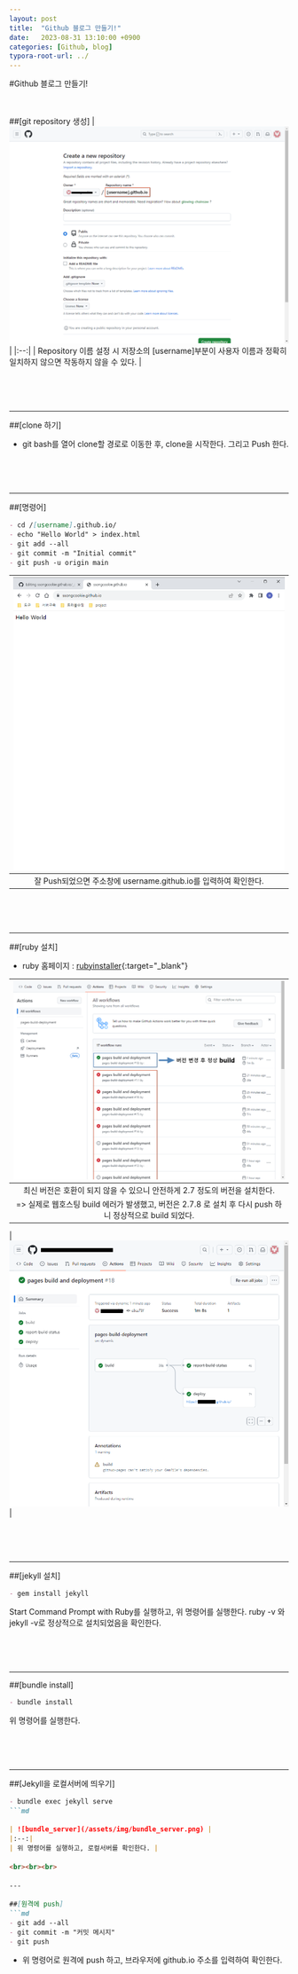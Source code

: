 ```yaml
---
layout: post
title:  "Github 블로그 만들기!"
date:   2023-08-31 13:10:00 +0900
categories: [Github, blog]
typora-root-url: ../
---
```

#Github 블로그 만들기! 
<br><br><br>

##[git repository 생성]
| ![git_repository](/assets/img/git_repository_01.png) | 
|:--:| 
|  Repository 이름 설정 시 저장소의 [username]부분이 사용자 이름과 정확히 일치하지 않으면 작동하지 않을 수 있다. |

<br><br><br>

---  

##[clone 하기]  
- git bash를 열어 clone할 경로로 이동한 후, clone을 시작한다. 그리고 Push 한다.  

<br><br><br>

---

##[명령어]  
```md
- cd /[username].github.io/  
- echo "Hello World" > index.html  
- git add --all  
- git commit -m "Initial commit"  
- git push -u origin main  
```

| ![git_clone_push](/assets/img/git_clone_push_01.png) |
|:--:|
| 잘 Push되었으면 주소창에 username.github.io를 입력하여 확인한다. |

<br><br><br>

---

##[ruby 설치]
- ruby 홈페이지 : [rubyinstaller](https://rubyinstaller.org/downloads/){:target="_blank"}

| ![git_build_error](/assets/img/git_build_error.png) |
|:--:|
| 최신 버전은 호환이 되지 않을 수 있으니 안전하게 2.7 정도의 버전을 설치한다.<br>
=> 실제로 웹호스팅 build 에러가 발생했고, 버전은 2.7.8 로 설치 후 다시 push 하니 정상적으로 build 되었다. |

| ![git_build_success](/assets/img/git_build_success.png) |

<br><br><br>

---

##[jekyll 설치]
```md
- gem install jekyll
```
Start Command Prompt with Ruby를 실행하고, 위 명령어를 실행한다.
ruby -v 와 jekyll -v로 정상적으로 설치되었음을 확인한다.

<br><br><br>

---

##[bundle install]
```md
- bundle install
```
위 명령어를 실행한다.

<br><br><br>

---

##[Jekyll을 로컬서버에 띄우기]
```md
- bundle exec jekyll serve
```md

| ![bundle_server](/assets/img/bundle_server.png) |
|:--:|
| 위 명령어를 실행하고, 로컬서버를 확인한다. |

<br><br><br>

---

##[원격에 push]
```md
- git add --all
- git commit -m "커밋 메시지"
- git push
```
- 위 명령어로 원격에 push 하고, 브라우저에 github.io 주소를 입력하여 확인한다.



